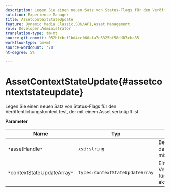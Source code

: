 ```yaml
---
description: Legen Sie einen neuen Satz von Status-Flags für den Veröffentlichungskontext fest, der mit einem Asset verknüpft ist.
solution: Experience Manager
title: AssetContextStateUpdate
feature: Dynamic Media Classic,SDK/API,Asset Management
role: Developer,Administrator
translation-type: tm+mt
source-git-commit: 052bfcbcf1bd4ccf60afa7e3325bf58dd07cba85
workflow-type: tm+mt
source-wordcount: '70'
ht-degree: 5%

---
```



# AssetContextStateUpdate{#assetcontextstateupdate}

Legen Sie einen neuen Satz von Status-Flags für den Veröffentlichungskontext fest, der mit einem Asset verknüpft ist.

**Parameter**

| Name | Typ | Beschreibung |
|---|---|---|
| `*`assetHandle`*` | `xsd:string` | Behandeln Sie das Asset, das Sie aktualisieren möchten. |
| `*`contextStateUpdateArray`*` | `types:ContextStateUpdateArray` | Ein Array mit Status für Veröffentlichungskontakte für das Asset, das Sie aktualisieren möchten. |

